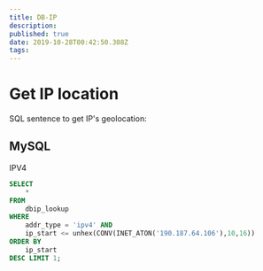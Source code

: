 ```yaml
---
title: DB-IP
description: 
published: true
date: 2019-10-28T00:42:50.308Z
tags: 
---
```


<!-- SUBTITLE: Service to obtain a location from IP using https://db-ip.com service-->

# Get IP location 
SQL sentence to get IP's geolocation:

## MySQL
IPV4 

```sql
SELECT 
	* 
FROM 
	dbip_lookup 
WHERE 
	addr_type = 'ipv4' AND  
	ip_start <= unhex(CONV(INET_ATON('190.187.64.106'),10,16))  
ORDER BY 
	ip_start 
DESC LIMIT 1;
```
